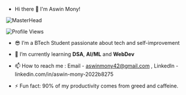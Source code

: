 -  Hi there 👋 I'm Aswin Mony!
   
![MasterHead](https://user-images.githubusercontent.com/74038190/213910845-af37a709-8995-40d6-be59-724526e3c3d7.gif)

![Profile Views](https://komarev.com/ghpvc/?username=asw-beep&label=Profile%20views&color=0e75b6&style=flat)

- 😎 I’m a BTech Student passionate about tech and self-improvement
  
- 🌱 I’m currently learning **DSA**, **AI/ML** and **WebDev**
  
- 📫 How to reach me : Email - aswinmony42@gmail.com , LinkedIn - linkedin.com/in/aswin-mony-2022b8275
  
- ⚡ Fun fact: 90% of my productivity comes from greed and caffeine.
  

<!---
asw-beep/asw-beep is a ✨ special ✨ repository because its `README.md` (this file) appears on your GitHub profile.
You can click the Preview link to take a look at your changes.
--->
